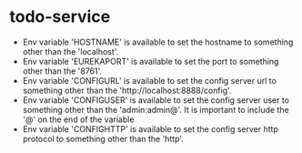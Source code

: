 # todo-service
* Env variable 'HOSTNAME' is available to set the hostname to something other than the 'localhost'.
* Env variable 'EUREKAPORT' is available to set the port to something other than the '8761'.
* Env variable 'CONFIGURL' is available to set the config server url to something other than the 'http://localhost:8888/config'.
* Env variable 'CONFIGUSER' is available to set the config server user to something other than the 'admin:admin@'. It is important to include the '@' on the end of the variable
* Env variable 'CONFIGHTTP' is available to set the config server http protocol to something other than the 'http'.